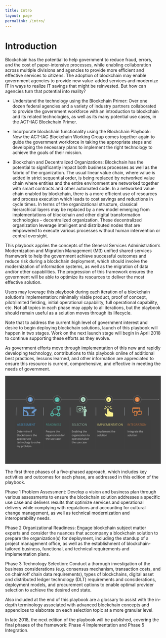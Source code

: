 ```yaml
---
title: Intro
layout: page
permalink: /intro/
---
```


# Introduction

Blockchain has the potential to help government to reduce fraud, errors, and the cost of paper-intensive processes, while enabling collaboration across multiple divisions and agencies to provide more efficient and effective services to citizens. The adoption of blockchain may enable government agencies to provide new value-added services and modernize IT in ways to realize IT savings that might be reinvested. But how can agencies turn that potential into reality?

 - Understand the technology using the Blockchain Primer: Over one dozen federal agencies and a variety of industry partners collaborated to provide the government workforce with an introduction to blockchain and its related technologies, as well as its many potential use cases, in the ACT-IAC Blockchain Primer.

 - Incorporate blockchain functionality using the Blockchain Playbook: Now the ACT-IAC Blockchain Working Group comes together again to guide the government workforce in taking the appropriate steps and developing the necessary plans to implement the right technology to achieve the goals of their mission.

 - Blockchain and Decentralized Organizations: Blockchain has the potential to significantly impact both business processes as well as the fabric of the organization. The usual linear value chain, where value is added in strict sequential order, is being replaced by networked value chain where entities and the entire environment are networked together with smart contracts and other automated code. In a networked value chain enabled by blockchain, there is a more efficient use of resources and process execution which leads to cost savings and reductions in cycle times. In terms of the organizational structure, classical hierarchical layers may be replaced by a new model emerging from implementations of blockchain and other digital transformation technologies – decentralized organization.  These decentralized organization leverage intelligent and distributed nodes that are empowered to execute various processes without human intervention or central oversight.

This playbook applies the concepts of the General Services Administration’s Modernization and Migration Management (M3) unified shared services framework to help the government achieve successful outcomes and reduce risk during a blockchain deployment, which should involve the modernization of information systems, as well as the migration of data and/or other capabilities. The progression of this framework ensures the government will be able to optimize its resources to deliver the most effective solution.

Users may leverage this playbook during each iteration of a blockchain solution’s implementation: minimally viable product, proof of concept, pilot/limited fielding, initial operational capability, full operational capability, etc.  Not all topics in each phase may apply to all iterations, but the playbook should remain useful as a solution moves through its lifecycle.   

Note that to address the current high level of government interest and desire to begin deploying blockchain solutions, launch of this playbook will happen in two stages.  Work on the next launch stage will begin in April 2018 to continue supporting these efforts as they evolve.

As government efforts move through implementation of this new and rapidly developing technology, contributions to this playbook online of additional best practices, lessons learned, and other information are appreciated to ensure this resource is current, comprehensive, and effective in meeting the needs of government.

![Playbook Phases](../assets/img/playbook/playbook-process.png)

The first three phases of a five-phased approach, which includes key activities and outcomes for each phase, are addressed in this edition of the playbook.  

Phase 1 Problem Assessment: Develop a vision and business plan through various assessments to ensure the blockchain solution addresses a specific use case and delivers results that optimize services and operational delivery while complying with regulations and accounting for cultural change management, as well as technical modernization and interoperability needs.

Phase 2 Organizational Readiness: Engage blockchain subject matter experts and consider the nuances that accompany a blockchain solution to prepare the organization(s) for deployment, including the standup of a project management office, as well as the establishment of blockchain-tailored business, functional, and technical requirements and implementation plans.

Phase 3 Technology Selection: Conduct a thorough investigation of the business considerations (e.g. consensus mechanism, transaction costs, and on chain/off chain data requirements), types of blockchains, digital asset and distributed ledger technology (DLT) requirements and considerations, deployment models, and procurement options to enable optimal provider selection to achieve the desired end state.

Also included at the end of this playbook are a glossary to assist with the in-depth terminology associated with advanced blockchain concepts and appendices to elaborate on each selection topic at a more granular level. 

In late 2018, the next edition of the playbook will be published, covering the final phases of the framework: Phase 4 Implementation and Phase 5 Integration.

